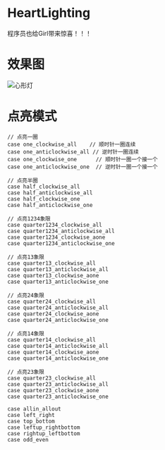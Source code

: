 # HeartLighting
程序员也给Girl带来惊喜！！！

# 效果图
![心形灯](https://img2020.cnblogs.com/blog/775305/202111/775305-20211108175708776-1648080825.gif)  
# 点亮模式
    // 点亮一圈  
    case one_clockwise_all    // 顺时针一圈连续  
    case one_anticlockwise_all // 逆时针一圈连续  
    case one_clockwise_one      // 顺时针一圈一个接一个  
    case one_anticlockwise_one  // 逆时针一圈一个接一个  
    
    // 点亮半圈  
    case half_clockwise_all  
    case half_anticlockwise_all  
    case half_clockwise_one  
    case half_anticlockwise_one  
    
    // 点亮1234象限  
    case quarter1234_clockwise_all  
    case quarter1234_anticlockwise_all  
    case quarter1234_clockwise_aone  
    case quarter1234_anticlockwise_one  
    
    // 点亮13象限  
    case quarter13_clockwise_all  
    case quarter13_anticlockwise_all  
    case quarter13_clockwise_aone  
    case quarter13_anticlockwise_one  
    
    // 点亮24象限
    case quarter24_clockwise_all  
    case quarter24_anticlockwise_all  
    case quarter24_clockwise_aone  
    case quarter24_anticlockwise_one  
    
    // 点亮14象限
    case quarter14_clockwise_all  
    case quarter14_anticlockwise_all  
    case quarter14_clockwise_aone  
    case quarter14_anticlockwise_one  
    
    // 点亮23象限
    case quarter23_clockwise_all  
    case quarter23_anticlockwise_all  
    case quarter23_clockwise_aone  
    case quarter23_anticlockwise_one  
    
    case allin_allout  
    case left_right  
    case top_bottom  
    case leftup_rightbottom  
    case rightup_leftbottom  
    case odd_even  
